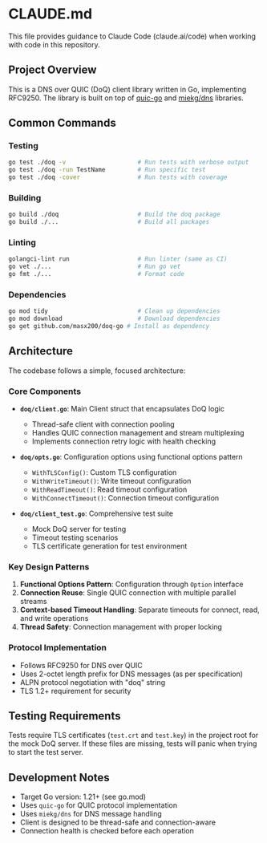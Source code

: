 # CLAUDE.md

This file provides guidance to Claude Code (claude.ai/code) when working with
code in this repository.

## Project Overview

This is a DNS over QUIC (DoQ) client library written in Go, implementing
RFC9250. The library is built on top of
[quic-go](https://github.com/quic-go/quic-go) and
[miekg/dns](https://github.com/miekg/dns) libraries.

## Common Commands

### Testing

```bash
go test ./doq -v                    # Run tests with verbose output
go test ./doq -run TestName         # Run specific test
go test ./doq -cover                # Run tests with coverage
```

### Building

```bash
go build ./doq                      # Build the doq package
go build ./...                      # Build all packages
```

### Linting

```bash
golangci-lint run                   # Run linter (same as CI)
go vet ./...                        # Run go vet
go fmt ./...                        # Format code
```

### Dependencies

```bash
go mod tidy                         # Clean up dependencies
go mod download                     # Download dependencies
go get github.com/masx200/doq-go # Install as dependency
```

## Architecture

The codebase follows a simple, focused architecture:

### Core Components

- **`doq/client.go`**: Main Client struct that encapsulates DoQ logic

  - Thread-safe client with connection pooling
  - Handles QUIC connection management and stream multiplexing
  - Implements connection retry logic with health checking

- **`doq/opts.go`**: Configuration options using functional options pattern

  - `WithTLSConfig()`: Custom TLS configuration
  - `WithWriteTimeout()`: Write timeout configuration
  - `WithReadTimeout()`: Read timeout configuration
  - `WithConnectTimeout()`: Connection timeout configuration

- **`doq/client_test.go`**: Comprehensive test suite
  - Mock DoQ server for testing
  - Timeout testing scenarios
  - TLS certificate generation for test environment

### Key Design Patterns

1. **Functional Options Pattern**: Configuration through `Option` interface
2. **Connection Reuse**: Single QUIC connection with multiple parallel streams
3. **Context-based Timeout Handling**: Separate timeouts for connect, read, and
   write operations
4. **Thread Safety**: Connection management with proper locking

### Protocol Implementation

- Follows RFC9250 for DNS over QUIC
- Uses 2-octet length prefix for DNS messages (as per specification)
- ALPN protocol negotiation with "doq" string
- TLS 1.2+ requirement for security

## Testing Requirements

Tests require TLS certificates (`test.crt` and `test.key`) in the project root
for the mock DoQ server. If these files are missing, tests will panic when
trying to start the test server.

## Development Notes

- Target Go version: 1.21+ (see go.mod)
- Uses `quic-go` for QUIC protocol implementation
- Uses `miekg/dns` for DNS message handling
- Client is designed to be thread-safe and connection-aware
- Connection health is checked before each operation
